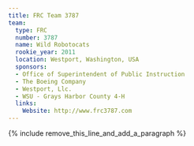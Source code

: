 ```yaml
---
title: FRC Team 3787
team:
  type: FRC
  number: 3787
  name: Wild Robotocats
  rookie_year: 2011
  location: Westport, Washington, USA
  sponsors:
  - Office of Superintendent of Public Instruction
  - The Boeing Company
  - Westport, Llc.
  - WSU - Grays Harbor County 4-H
  links:
    Website: http://www.frc3787.com
---
```


{% include remove_this_line_and_add_a_paragraph %}